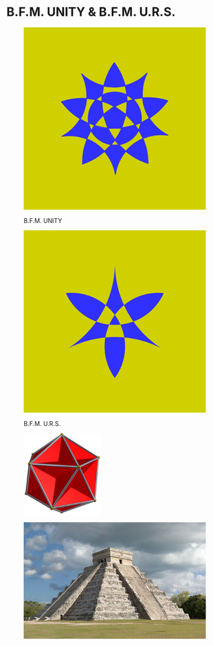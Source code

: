 # B.F.M. UNITY & B.F.M. U.R.S.



<div><figure><img src=".gitbook/assets/BFM-UNITY@4x.png" alt=""><figcaption><p>B.F.M. UNITY</p></figcaption></figure> <figure><img src=".gitbook/assets/BFM-URS@4x.png" alt=""><figcaption><p>B.F.M. U.R.S.</p></figcaption></figure> <figure><img src=".gitbook/assets/image (49).png" alt="" width="180"><figcaption></figcaption></figure></div>

<figure><img src=".gitbook/assets/image (36).png" alt=""><figcaption></figcaption></figure>
